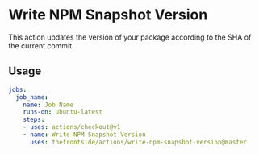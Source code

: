 # Write NPM Snapshot Version
This action updates the version of your package according to the SHA of the current commit.

## Usage
```yaml
jobs:
  job_name:
    name: Job Name
    runs-on: ubuntu-latest
    steps:
    - uses: actions/checkout@v1
    - name: Write NPM Snapshot Version
      uses: thefrontside/actions/write-npm-snapshot-version@master
```